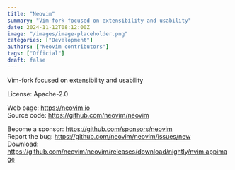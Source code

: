 ```yaml
---
title: "Neovim"
summary: "Vim-fork focused on extensibility and usability"
date: 2024-11-12T08:12:00Z
image: "/images/image-placeholder.png"
categories: ["Development"]
authors: ["Neovim contributors"]
tags: ["Official"]
draft: false
---
```


Vim-fork focused on extensibility and usability

License: Apache-2.0

Web page: <https://neovim.io>  
Source code: <https://github.com/neovim/neovim>

Become a sponsor: <https://github.com/sponsors/neovim>  
Report the bug: <https://github.com/neovim/neovim/issues/new>  
Download: <https://github.com/neovim/neovim/releases/download/nightly/nvim.appimage>
